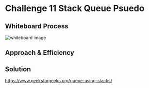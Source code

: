 # Challenge 11 Stack Queue Psuedo

## Whiteboard Process

![whiteboard image](/javascript/)

## Approach & Efficiency

## Solution

https://www.geeksforgeeks.org/queue-using-stacks/
